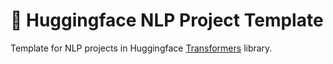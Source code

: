 # 🤗 Huggingface NLP Project Template

Template for NLP projects in Huggingface [Transformers](https://huggingface.co/) library.
